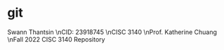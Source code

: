# git
Swann Thantsin
\nCID: 23918745
\nCISC 3140
\nProf. Katherine Chuang
\nFall 2022 CISC 3140 Repository
